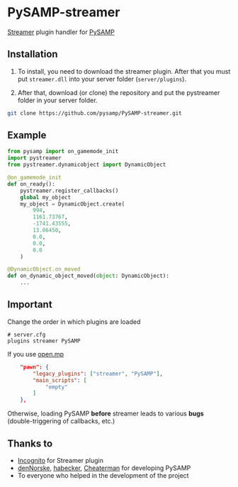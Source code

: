 # PySAMP-streamer

[Streamer](https://github.com/samp-incognito/samp-streamer-plugin) plugin handler for [PySAMP](https://github.com/pysamp/PySAMP)

## Installation

1. To install, you need to download the streamer plugin. After that you must put `streamer.dll` into your server folder (`server/plugins`).

2. After that, download (or clone) the repository and put the pystreamer folder in your server folder.

```bash
git clone https://github.com/pysamp/PySAMP-streamer.git
```

## Example

```python
from pysamp import on_gamemode_init
import pystreamer
from pystreamer.dynamicobject import DynamicObject

@on_gamemode_init
def on_ready():
    pystreamer.register_callbacks()
    global my_object
    my_object = DynamicObject.create(
        994,
        1161.73767,
        -1741.43555,
        13.06450,
        0.0,
        0.0,
        0.0
    )

@DynamicObject.on_moved
def on_dynamic_object_moved(object: DynamicObject):
    ...

```

## Important

Change the order in which plugins are loaded

```
# server.cfg
plugins streamer PySAMP
```
If you use [open.mp](https://www.open.mp/en)
```json
    "pawn": {
        "legacy_plugins": ["streamer", "PySAMP"],
        "main_scripts": [
            "empty"
        ]
    },
```

Otherwise, loading PySAMP **before** streamer leads to various **bugs** (double-triggering of callbacks, etc.)

## Thanks to

* [Incognito](https://github.com/samp-incognito) for Streamer plugin
* [denNorske](https://github.com/dennorske), [habecker](https://github.com/habecker), [Cheaterman](https://github.com/Cheaterman) for developing PySAMP
* To everyone who helped in the development of the project
